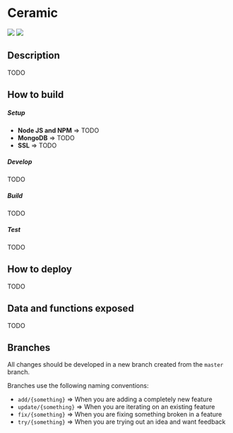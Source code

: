 # Ceramic
![](https://travis-ci.org/Axodoss/Ceramic.svg)
![](https://david-dm.org/Axodoss/Ceramic.svg)

## Description
TODO

## How to build
##### Setup
* **Node JS and NPM** => TODO
* **MongoDB** => TODO
* **SSL** => TODO

##### Develop
TODO

##### Build
TODO

##### Test
TODO

## How to deploy
TODO

## Data and functions exposed
TODO

## Branches
All changes should be developed in a new branch created from the `master` branch.

Branches use the following naming conventions:
* `add/{something}` => When you are adding a completely new feature
* `update/{something}` => When you are iterating on an existing feature
* `fix/{something}` => When you are fixing something broken in a feature
* `try/{something}` => When you are trying out an idea and want feedback